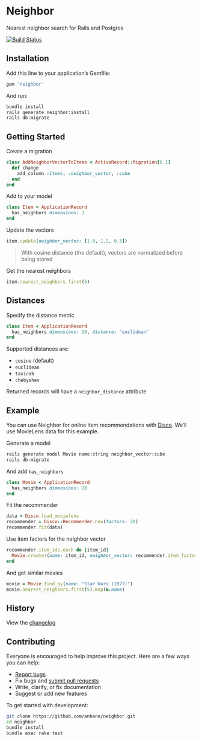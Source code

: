 # Neighbor

Nearest neighbor search for Rails and Postgres

[![Build Status](https://github.com/ankane/neighbor/workflows/build/badge.svg?branch=master)](https://github.com/ankane/neighbor/actions)

## Installation

Add this line to your application’s Gemfile:

```ruby
gem 'neighbor'
```

And run:

```sh
bundle install
rails generate neighbor:install
rails db:migrate
```

## Getting Started

Create a migration

```ruby
class AddNeighborVectorToItems < ActiveRecord::Migration[6.1]
  def change
    add_column :items, :neighbor_vector, :cube
  end
end
```

Add to your model

```ruby
class Item < ApplicationRecord
  has_neighbors dimensions: 3
end
```

Update the vectors

```ruby
item.update(neighbor_vector: [1.0, 1.2, 0.5])
```

> With cosine distance (the default), vectors are normalized before being stored

Get the nearest neighbors

```ruby
item.nearest_neighbors.first(5)
```

## Distances

Specify the distance metric

```ruby
class Item < ApplicationRecord
  has_neighbors dimensions: 20, distance: "euclidean"
end
```

Supported distances are:

- `cosine` (default)
- `euclidean`
- `taxicab`
- `chebyshev`

Returned records will have a `neighbor_distance` attribute

## Example

You can use Neighbor for online item recommendations with [Disco](https://github.com/ankane/disco). We’ll use MovieLens data for this example.

Generate a model

```sh
rails generate model Movie name:string neighbor_vector:cube
rails db:migrate
```

And add `has_neighbors`

```ruby
class Movie < ApplicationRecord
  has_neighbors dimensions: 20
end
```

Fit the recommender

```ruby
data = Disco.load_movielens
recommender = Disco::Recommender.new(factors: 20)
recommender.fit(data)
```

Use item factors for the neighbor vector

```ruby
recommender.item_ids.each do |item_id|
  Movie.create!(name: item_id, neighbor_vector: recommender.item_factors(item_id))
end
```

And get similar movies

```ruby
movie = Movie.find_by(name: "Star Wars (1977)")
movie.nearest_neighbors.first(5).map(&:name)
```

## History

View the [changelog](https://github.com/ankane/neighbor/blob/master/CHANGELOG.md)

## Contributing

Everyone is encouraged to help improve this project. Here are a few ways you can help:

- [Report bugs](https://github.com/ankane/neighbor/issues)
- Fix bugs and [submit pull requests](https://github.com/ankane/neighbor/pulls)
- Write, clarify, or fix documentation
- Suggest or add new features

To get started with development:

```sh
git clone https://github.com/ankane/neighbor.git
cd neighbor
bundle install
bundle exec rake test
```
